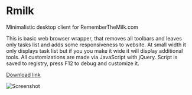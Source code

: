 Rmilk
=====

Minimalistic desktop client for RememberTheMilk.com

This is basic web browser wrapper, that removes all toolbars and leaves only tasks list and adds some responsiveness to website. At small width it only displays task list but if you you make it wide it will display additional tools. All customizations are made via JavaScript with jQuery. Script is saved to registry, press F12 to debug and customize it.

[Download link](https://s3.amazonaws.com/poma/github/Rmilk.exe)

![Screenshot](https://raw.github.com/poma/Rmilk/master/screenshot.png)
